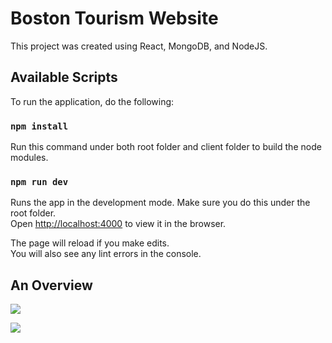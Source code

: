 # Boston Tourism Website

This project was created using React, MongoDB, and NodeJS.

## Available Scripts

To run the application, do the following:

### `npm install`
Run this command under both root folder and client folder to build the node modules.

### `npm run dev`
Runs the app in the development mode. Make sure you do this under the root folder.\
Open [http://localhost:4000](http://localhost:4000) to view it in the browser.

The page will reload if you make edits.\
You will also see any lint errors in the console.

## An Overview
![](https://github.com/mzhao99/Boston-Tourism-Website/blob/demo/home-page.gif)


![](https://github.com/mzhao99/Boston-Tourism-Website/blob/demo/shop-page.gif)
